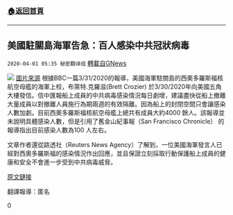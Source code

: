 ###  [:house:返回首頁](https://github.com/ourhimalayas/txt)
---

## 美國駐關島海軍告急：百人感染中共冠狀病毒
`2020-04-01 05:35 秘密翻译组` [轉載自GNews](https://gnews.org/zh-hant/158932/)

![](https://s3-ap-northeast-1.amazonaws.com/news.guo.offload.media/wp-content/uploads/2020/04/01053341/269F9EB0-2187-4EA3-BC50-C8B47E11CB27.png) [圖片來源](https://nypost.com/2020/03/28/coronavirus-forces-us-aircraft-carrier-to-stop-for-emergency-testing/) 
根據BBC一篇3/31/2020的報導，美國海軍駐關島的西奧多羅斯福核航空母艦的海軍上校，布萊特.克羅滋(Brett Crozier) 於3/30/2020年向美國五角大樓發信。信中匯報船上成員的中共病毒感染情況每日劇增，建議盡快從船上撤離大量成員以對撤離人員施行為期兩週的有效隔離。因為船上的封閉空間只會讓感染人數加劇。目前西奧多羅斯福核航空母艦上總共有成員大約4000 餘人。該報導並未說明具體感染人數，但是引用了舊金山紀事報（San Francisco Chronicle） 的報導指出目前感染人數為100 人左右。

文章作者還從路透社（Reuters News Agency）了解到，一位美國海軍發言人已經對西奧多羅斯福的感染情況作出回應，並且保證立刻採取行動保護船上成員的健康和安全不會進一步受到中共病毒威脅。

[原文鏈接](https://www.bbc.com/news/world-us-canada-52110298)

翻譯報導：匿名

0
